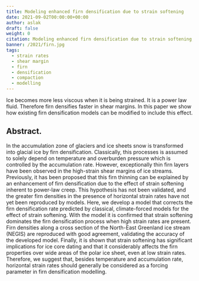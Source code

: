 ```yaml
---
title: Modeling enhanced firn densification due to strain softening
date: 2021-09-02T00:00:00+00:00
author: aslak
draft: false
weight: 0
citation: Modeling enhanced firn densification due to strain softening, The Cryosphere Discuss. [preprint], https://doi.org/10.5194/tc-2021-240, in review, 2021.
banner: /2021/firn.jpg
tags:
  - strain rates
  - shear margin
  - firn
  - densification
  - compaction
  - modelling
---
```

Ice becomes more less viscous when it is being strained. It is a power law fluid. Therefore firn densifies faster in shear margins. In this paper we show how existing firn densification models can be modified to include this effect.


<!--more-->
## Abstract. 
In the accumulation zone of glaciers and ice sheets snow is transformed into glacial ice by firn densification. Classically, this processes is assumed to solely depend on temperature and overburden pressure which is controlled by the accumulation rate. However, exceptionally thin firn layers have been observed in the high-strain shear margins of ice streams. Previously, it has been proposed that this firn thinning can be explained by an enhancement of firn densification due to the effect of strain softening inherent to power-law creep. This hypothesis has not been validated, and the greater firn densities in the presence of horizontal strain rates have not yet been reproduced by models. Here, we develop a model that corrects the firn densification rate predicted by classical, climate-forced models for the effect of strain softening. With the model it is confirmed that strain softening dominates the firn densification process when high strain rates are present. Firn densities along a cross section of the North-East Greenland ice stream (NEGIS) are reproduced with good agreement, validating the accuracy of the developed model. Finally, it is shown that strain softening has significant implications for ice core dating and that it considerably affects the firn properties over wide areas of the polar ice sheet, even at low strain rates. Therefore, we suggest that, besides temperature and accumulation rate, horizontal strain rates should generally be considered as a forcing parameter in firn densification modelling.